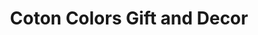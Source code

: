 ---
title: "Coton Colors Gift and Decor"
url: /tallahassee/coton-colors-gift-and-decor/
shop: Andenken
---